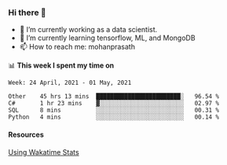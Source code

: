 ### Hi there 👋

- 🔭 I’m currently working as a data scientist.
- 🌱 I’m currently learning tensorflow, ML, and MongoDB
- 📫 How to reach me: mohanprasath

📊 **This week I spent my time on**
<!--START_SECTION:waka-->
```text
Week: 24 April, 2021 - 01 May, 2021

Other    45 hrs 13 mins  ████████████████████████░   96.54 % 
C#       1 hr 23 mins    ▓░░░░░░░░░░░░░░░░░░░░░░░░   02.97 % 
SQL      8 mins          ░░░░░░░░░░░░░░░░░░░░░░░░░   00.31 % 
Python   4 mins          ░░░░░░░░░░░░░░░░░░░░░░░░░   00.14 % 
```
<!--END_SECTION:waka-->

#### Resources
[Using Wakatime Stats](https://github.com/marketplace/actions/waka-readme)
